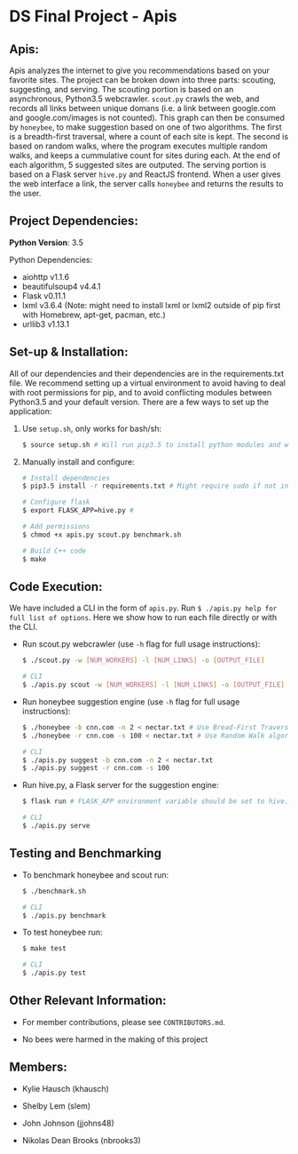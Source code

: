 DS Final Project - Apis
=======================

Apis:
-----
Apis analyzes the internet to give you recommendations based on your favorite sites.
The project can be broken down into three parts: scouting, suggesting, and serving.
The scouting portion is based on an asynchronous, Python3.5 webcrawler. `scout.py`
crawls the web, and records all links between unique domans (i.e. a link between
google.com and google.com/images is not counted). This graph can then be consumed
by `honeybee`, to make suggestion based on one of two algorithms. The first is a
breadth-first traversal, where a count of each site is kept. The second is based
on random walks, where the program executes multiple random walks, and keeps a 
cummulative count for sites during each. At the end of each algorithm, 5 suggested
sites are outputed. The serving portion is based on a Flask server `hive.py` and
ReactJS frontend. When a user gives the web interface a link, the server calls
`honeybee` and returns the results to the user.

Project Dependencies:
---------------------
**Python Version**: 3.5

Python Dependencies:
- aiohttp v1.1.6
- beautifulsoup4 v4.4.1
- Flask v0.11.1
- lxml v3.6.4 (Note: might need to install lxml or lxml2 outside of pip first with Homebrew, apt-get, pacman, etc.)
- urllib3 v1.13.1

Set-up & Installation:
----------------------
All of our dependencies and their dependencies are in the requirements.txt file.
We recommend setting up a virtual environment to avoid having to deal with root
permissions for pip, and to avoid conflicting modules between Python3.5 and your
default version. There are a few ways to set up the application:

1. Use `setup.sh`, only works for bash/sh:
    ```bash
    $ source setup.sh # Will run pip3.5 to install python modules and will set necessary environment variables, as well as build C++ code
    ```

2. Manually install and configure:
    ```bash
    # Install dependencies
    $ pip3.5 install -r requirements.txt # Might require sudo if not in virtualenv
    
    # Configure flask
    $ export FLASK_APP=hive.py #
    
    # Add permissions
    $ chmod +x apis.py scout.py benchmark.sh
    
    # Build C++ code
    $ make
    ```
    
Code Execution:
---------------
We have included a CLI in the form of `apis.py`. Run `$ ./apis.py help for full list of options`.
Here we show how to run each file directly or with the CLI.
- Run scout.py webcrawler (use `-h` flag for full usage instructions):
    ```bash
    $ ./scout.py -w [NUM_WORKERS] -l [NUM_LINKS] -o [OUTPUT_FILE]
    
    # CLI
    $ ./apis.py scout -w [NUM_WORKERS] -l [NUM_LINKS] -o [OUTPUT_FILE]
    ```

- Run honeybee suggestion engine (use `-h` flag for full usage instructions):

    ```bash
    $ ./honeybee -b cnn.com -n 2 < nectar.txt # Use Bread-First Traversal algorithm
    $ ./honeybee -r cnn.com -s 100 < nectar.txt # Use Random Walk algorithm
    
    # CLI
    $ ./apis.py suggest -b cnn.com -n 2 < nectar.txt
    $ ./apis.py suggest -r cnn.com -s 100
    ```
    

- Run hive.py, a Flask server for the suggestion engine:

    ```bash
    $ flask run # FLASK_APP environment variable should be set to hive.py if setup correctly above
    
    # CLI
    $ ./apis.py serve
    ```

Testing and Benchmarking
------------------------
- To benchmark honeybee and scout run:

    ```bash
    $ ./benchmark.sh
    
    # CLI
    $ ./apis.py benchmark
    ```
- To test honeybee run:
    ```bash
    $ make test
    
    # CLI
    $ ./apis.py test
    ```

Other Relevant Information:
---------------------------

- For member contributions, please see `CONTRIBUTORS.md`.

- No bees were harmed in the making of this project

Members:
--------
- Kylie Hausch (khausch)

- Shelby Lem (slem)

- John Johnson (jjohns48)

- Nikolas Dean Brooks (nbrooks3)

